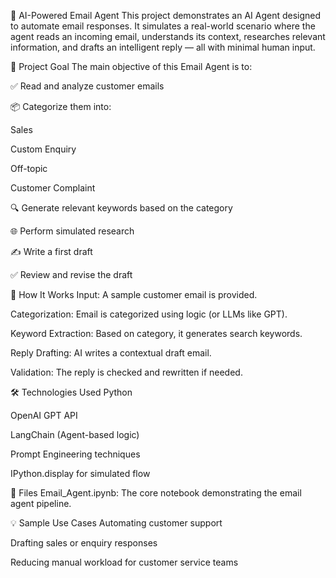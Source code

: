 🤖 AI-Powered Email Agent
This project demonstrates an AI Agent designed to automate email responses. It simulates a real-world scenario where the agent reads an incoming email, understands its context, researches relevant information, and drafts an intelligent reply — all with minimal human input.

🎯 Project Goal
The main objective of this Email Agent is to:

✅ Read and analyze customer emails

📦 Categorize them into:

Sales

Custom Enquiry

Off-topic

Customer Complaint

🔍 Generate relevant keywords based on the category

🌐 Perform simulated research

✍️ Write a first draft

✅ Review and revise the draft

🧠 How It Works
Input: A sample customer email is provided.

Categorization: Email is categorized using logic (or LLMs like GPT).

Keyword Extraction: Based on category, it generates search keywords.

Reply Drafting: AI writes a contextual draft email.

Validation: The reply is checked and rewritten if needed.

🛠️ Technologies Used
Python

OpenAI GPT API

LangChain (Agent-based logic)

Prompt Engineering techniques

IPython.display for simulated flow

📂 Files
Email_Agent.ipynb: The core notebook demonstrating the email agent pipeline.

💡 Sample Use Cases
Automating customer support

Drafting sales or enquiry responses

Reducing manual workload for customer service teams

